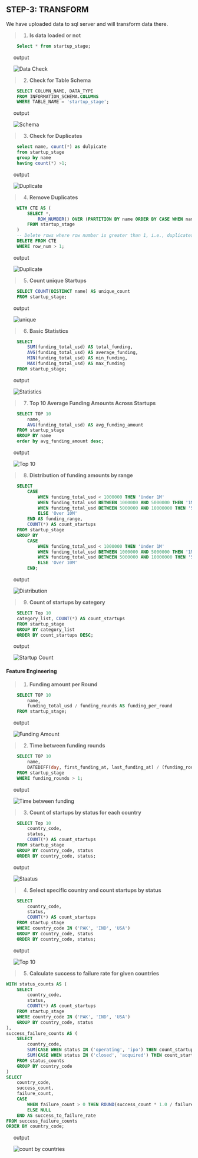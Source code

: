 ## STEP-3: TRANSFORM

We have uploaded data to sql server and will transform data there.

> 1.  **Is data loaded or not**
``` SQL
    Select * from startup_stage;
```

&nbsp;&nbsp;&nbsp;&nbsp;&nbsp;output

&nbsp;&nbsp;&nbsp;&nbsp;&nbsp;![Data Check](img/data_load.PNG)


> 2.  **Check for Table Schema**
``` SQL
    SELECT COLUMN_NAME, DATA_TYPE
    FROM INFORMATION_SCHEMA.COLUMNS
    WHERE TABLE_NAME = 'startup_stage';
```

&nbsp;&nbsp;&nbsp;&nbsp;&nbsp;output

&nbsp;&nbsp;&nbsp;&nbsp;&nbsp;![Schema](img/schema.PNG)


> 3. **Check for Duplicates**
``` SQL
    select name, count(*) as dulpicate
    from startup_stage
    group by name
    having count(*) >1;
```

&nbsp;&nbsp;&nbsp;&nbsp;&nbsp;output

&nbsp;&nbsp;&nbsp;&nbsp;&nbsp;![Duplicate](img/duplicates.png)


> 4. **Remove Duplicates**
``` SQL
    WITH CTE AS (
        SELECT *,
            ROW_NUMBER() OVER (PARTITION BY name ORDER BY CASE WHEN name IS NULL THEN 1 ELSE 0 END) AS row_num
        FROM startup_stage
    )
    -- Delete rows where row number is greater than 1, i.e., duplicates with empty data
    DELETE FROM CTE
    WHERE row_num > 1;
```

&nbsp;&nbsp;&nbsp;&nbsp;&nbsp;output

&nbsp;&nbsp;&nbsp;&nbsp;&nbsp;![Duplicate](img/drs.png)


> 5. **Count unique Startups**
```SQL
    SELECT COUNT(DISTINCT name) AS unique_count
    FROM startup_stage;
```

&nbsp;&nbsp;&nbsp;&nbsp;&nbsp;output

&nbsp;&nbsp;&nbsp;&nbsp;&nbsp;![unique](img/unique_1.png)


> 6. **Basic Statistics**
```SQL
    SELECT 
        SUM(funding_total_usd) AS total_funding,
        AVG(funding_total_usd) AS average_funding,
        MIN(funding_total_usd) AS min_funding,
        MAX(funding_total_usd) AS max_funding
    FROM startup_stage;
```

&nbsp;&nbsp;&nbsp;&nbsp;&nbsp;output

&nbsp;&nbsp;&nbsp;&nbsp;&nbsp;![Statistics](img/stat_1.png)


> 7. **Top 10 Average Funding Amounts Across Startups**
``` SQL
    SELECT TOP 10
        name,
        AVG(funding_total_usd) AS avg_funding_amount
    FROM startup_stage
    GROUP BY name
    order by avg_funding_amount desc;
```

&nbsp;&nbsp;&nbsp;&nbsp;&nbsp;output

&nbsp;&nbsp;&nbsp;&nbsp;&nbsp;![Top 10](img/top.png)


> 8. **Distribution of funding amounts by range**
```SQL
    SELECT 
        CASE 
            WHEN funding_total_usd < 1000000 THEN 'Under 1M'
            WHEN funding_total_usd BETWEEN 1000000 AND 5000000 THEN '1M to 5M'
            WHEN funding_total_usd BETWEEN 5000000 AND 10000000 THEN '5M to 10M'
            ELSE 'Over 10M'
        END AS funding_range,
        COUNT(*) AS count_startups
    FROM startup_stage
    GROUP BY 
        CASE 
            WHEN funding_total_usd < 1000000 THEN 'Under 1M'
            WHEN funding_total_usd BETWEEN 1000000 AND 5000000 THEN '1M to 5M'
            WHEN funding_total_usd BETWEEN 5000000 AND 10000000 THEN '5M to 10M'
            ELSE 'Over 10M'
        END;
```

&nbsp;&nbsp;&nbsp;&nbsp;&nbsp;output

&nbsp;&nbsp;&nbsp;&nbsp;&nbsp;![Distribution](img/distribution_1.png)


> 9. **Count of startups by category**
```SQL
    SELECT Top 10
    category_list, COUNT(*) AS count_startups 
    FROM startup_stage
    GROUP BY category_list
    ORDER BY count_startups DESC;
```

&nbsp;&nbsp;&nbsp;&nbsp;&nbsp;output

&nbsp;&nbsp;&nbsp;&nbsp;&nbsp;![Startup Count](img/countcc.png)


#### Feature Engineering

> 1. **Funding amount per Round**
```SQL
    SELECT TOP 10
        name,
        funding_total_usd / funding_rounds AS funding_per_round
    FROM startup_stage;
```

&nbsp;&nbsp;&nbsp;&nbsp;&nbsp;output

&nbsp;&nbsp;&nbsp;&nbsp;&nbsp;![Funding Amount](img/per.png)


> 2.  **Time between funding rounds**
```SQL
    SELECT TOP 10
        name,
        DATEDIFF(day, first_funding_at, last_funding_at) / (funding_rounds - 1) AS avg_days_between_rounds
    FROM startup_stage
    WHERE funding_rounds > 1;
```

&nbsp;&nbsp;&nbsp;&nbsp;&nbsp;output

&nbsp;&nbsp;&nbsp;&nbsp;&nbsp;![Time between funding](img/time_bw.png)


> 3. **Count of startups by status for each country**
```SQL
    SELECT Top 10
        country_code,
        status,
        COUNT(*) AS count_startups
    FROM startup_stage
    GROUP BY country_code, status
    ORDER BY country_code, status;
```

&nbsp;&nbsp;&nbsp;&nbsp;&nbsp;output

&nbsp;&nbsp;&nbsp;&nbsp;&nbsp;![Staatus](img/top_10.png)


> 4. **Select specific country and count startups by status**
```SQL
    SELECT 
        country_code,
        status,
        COUNT(*) AS count_startups
    FROM startup_stage
    WHERE country_code IN ('PAK', 'IND', 'USA')
    GROUP BY country_code, status
    ORDER BY country_code, status;
```

&nbsp;&nbsp;&nbsp;&nbsp;&nbsp;output

&nbsp;&nbsp;&nbsp;&nbsp;&nbsp;![Top 10](img/ip.png)


> 5.  **Calculate success to failure rate  for given countries**
```SQL
WITH status_counts AS (
    SELECT 
        country_code,
        status,
        COUNT(*) AS count_startups
    FROM startup_stage
    WHERE country_code IN ('PAK', 'IND', 'USA')
    GROUP BY country_code, status
),
success_failure_counts AS (
    SELECT
        country_code,
        SUM(CASE WHEN status IN ('operating', 'ipo') THEN count_startups ELSE 0 END) AS success_count,
        SUM(CASE WHEN status IN ('closed', 'acquired') THEN count_startups ELSE 0 END) AS failure_count
    FROM status_counts
    GROUP BY country_code
)
SELECT
    country_code,
    success_count,
    failure_count,
    CASE 
        WHEN failure_count > 0 THEN ROUND(success_count * 1.0 / failure_count, 2)
        ELSE NULL
    END AS success_to_failure_rate
FROM success_failure_counts
ORDER BY country_code;
```

&nbsp;&nbsp;&nbsp;&nbsp;&nbsp;output

&nbsp;&nbsp;&nbsp;&nbsp;&nbsp;![count by countries](img/stf.png)
